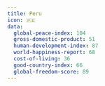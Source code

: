 ```yaml
---
title: Peru
icon: 🇵🇪
data:
  global-peace-index: 104
  gross-domestic-product: 51
  human-development-index: 87
  world-happiness-report: 68
  cost-of-living: 36
  good-country-index: 66
  global-freedom-score: 89
---
```

